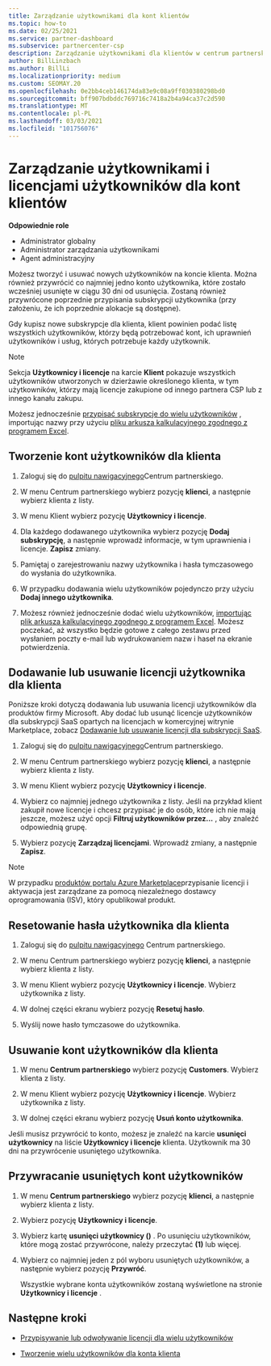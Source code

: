 ```yaml
---
title: Zarządzanie użytkownikami dla kont klientów
ms.topic: how-to
ms.date: 02/25/2021
ms.service: partner-dashboard
ms.subservice: partnercenter-csp
description: Zarządzanie użytkownikami dla klientów w centrum partnerskim — tworzenie kont użytkowników, Dodawanie lub usuwanie licencji użytkowników, resetowanie haseł oraz usuwanie lub przywracanie kont użytkowników.
author: BillLinzbach
ms.author: BillLi
ms.localizationpriority: medium
ms.custom: SEOMAY.20
ms.openlocfilehash: 0e2bb4ceb146174da83e9c08a9ff030380298bd0
ms.sourcegitcommit: bff907bdbddc769716c7418a2b4a94ca37c2d590
ms.translationtype: MT
ms.contentlocale: pl-PL
ms.lasthandoff: 03/03/2021
ms.locfileid: "101756076"
---
```

# <a name="manage-users-and-user-licenses-for-customer-accounts"></a>Zarządzanie użytkownikami i licencjami użytkowników dla kont klientów 

**Odpowiednie role**

- Administrator globalny
- Administrator zarządzania użytkownikami
- Agent administracyjny


Możesz tworzyć i usuwać nowych użytkowników na koncie klienta. Można również przywrócić co najmniej jedno konto użytkownika, które zostało wcześniej usunięte w ciągu 30 dni od usunięcia. Zostaną również przywrócone poprzednie przypisania subskrypcji użytkownika (przy założeniu, że ich poprzednie alokacje są dostępne).

Gdy kupisz nowe subskrypcje dla klienta, klient powinien podać listę wszystkich użytkowników, którzy będą potrzebować kont, ich uprawnień użytkowników i usług, których potrzebuje każdy użytkownik.  

>[!NOTE]
>Sekcja **Użytkownicy i licencje** na karcie **Klient** pokazuje wszystkich użytkowników utworzonych w dzierżawie określonego klienta, w tym użytkowników, którzy mają licencje zakupione od innego partnera CSP lub z innego kanału zakupu.

Możesz jednocześnie [przypisać subskrypcje do wielu użytkowników](bulk-license-provisioning-for-multiple-users.md) , importując nazwy przy użyciu [pliku arkusza kalkulacyjnego zgodnego z programem Excel](adding-multiple-users-to-a-customer-account.md).

<a href="" id="createuseraccounts"></a>

## <a name="create-user-accounts-for-a-customer"></a>Tworzenie kont użytkowników dla klienta

1. Zaloguj się do [pulpitu nawigacyjnego](https://partner.microsoft.com/dashboard)Centrum partnerskiego.

2. W menu Centrum partnerskiego wybierz pozycję **klienci**, a następnie wybierz klienta z listy.

3. W menu Klient wybierz pozycję **Użytkownicy i licencje**.

4. Dla każdego dodawanego użytkownika wybierz pozycję **Dodaj subskrypcję**, a następnie wprowadź informacje, w tym uprawnienia i licencje. **Zapisz** zmiany.

5. Pamiętaj o zarejestrowaniu nazwy użytkownika i hasła tymczasowego do wysłania do użytkownika.

6. W przypadku dodawania wielu użytkowników pojedynczo przy użyciu **Dodaj innego użytkownika**.

7. Możesz również jednocześnie dodać wielu użytkowników, [importując plik arkusza kalkulacyjnego zgodnego z programem Excel](adding-multiple-users-to-a-customer-account.md). Możesz poczekać, aż wszystko będzie gotowe z całego zestawu przed wysłaniem poczty e-mail lub wydrukowaniem nazw i haseł na ekranie potwierdzenia.

<a href="" id="userlicensing"></a>

## <a name="add-or-remove-user-licenses-for-a-customer"></a>Dodawanie lub usuwanie licencji użytkownika dla klienta

Poniższe kroki dotyczą dodawania lub usuwania licencji użytkowników dla produktów firmy Microsoft. Aby dodać lub usunąć licencje użytkowników dla subskrypcji SaaS opartych na licencjach w komercyjnej witrynie Marketplace, zobacz [Dodawanie lub usuwanie licencji dla subskrypcji SaaS](csp-commercial-marketplace-manage.md#add-or-remove-licenses-for-a-saas-subscription).

1. Zaloguj się do [pulpitu nawigacyjnego](https://partner.microsoft.com/dashboard)Centrum partnerskiego.

2. W menu Centrum partnerskiego wybierz pozycję **klienci**, a następnie wybierz klienta z listy.

3. W menu Klient wybierz pozycję **Użytkownicy i licencje**.

4. Wybierz co najmniej jednego użytkownika z listy. Jeśli na przykład klient zakupił nowe licencje i chcesz przypisać je do osób, które ich nie mają jeszcze, możesz użyć opcji **Filtruj użytkowników przez...** , aby znaleźć odpowiednią grupę.

5. Wybierz pozycję **Zarządzaj licencjami**. Wprowadź zmiany, a następnie **Zapisz**.

> [!NOTE]
> W przypadku [produktów portalu Azure Marketplace](csp-commercial-marketplace-manage.md#assign-licenses-and-activate-a-subscription-on-behalf-of-a-customer)przypisanie licencji i aktywacja jest zarządzane za pomocą niezależnego dostawcy oprogramowania (ISV), który opublikował produkt.

<a href="" id="resetpassword"></a>

## <a name="reset-a-users-password-for-a-customer"></a>Resetowanie hasła użytkownika dla klienta

1. Zaloguj się do [pulpitu nawigacyjnego](https://partner.microsoft.com/dashboard) Centrum partnerskiego.

2. W menu Centrum partnerskiego wybierz pozycję **klienci**, a następnie wybierz klienta z listy.

3. W menu Klient wybierz pozycję **Użytkownicy i licencje**. Wybierz użytkownika z listy.

4. W dolnej części ekranu wybierz pozycję **Resetuj hasło**. 

5. Wyślij nowe hasło tymczasowe do użytkownika.

<a href="" id="deleteuseraccounts"></a>

## <a name="delete-user-accounts-for-a-customer"></a>Usuwanie kont użytkowników dla klienta

1. W menu **Centrum partnerskiego** wybierz pozycję **Customers**. Wybierz klienta z listy.

2. W menu Klient wybierz pozycję **Użytkownicy i licencje**. Wybierz użytkownika z listy.

3. W dolnej części ekranu wybierz pozycję **Usuń konto użytkownika**.

Jeśli musisz przywrócić to konto, możesz je znaleźć na karcie **usunięci użytkownicy** na liście **Użytkownicy i licencje** klienta. Użytkownik ma 30 dni na przywrócenie usuniętego użytkownika.

<a href="" id="restoreuseraccounts"></a>

## <a name="restore-deleted-user-accounts"></a>Przywracanie usuniętych kont użytkowników

1. W menu **Centrum partnerskiego** wybierz pozycję **klienci**, a następnie wybierz klienta z listy.

2. Wybierz pozycję **Użytkownicy i licencje**.

3. Wybierz kartę **usunięci użytkownicy ()** . Po usunięciu użytkowników, które mogą zostać przywrócone, należy przeczytać **(1)** lub więcej.

4. Wybierz co najmniej jeden z pól wyboru usuniętych użytkowników, a następnie wybierz pozycję **Przywróć**.

    Wszystkie wybrane konta użytkowników zostaną wyświetlone na stronie **Użytkownicy i licencje** .

## <a name="next-steps"></a>Następne kroki

- [Przypisywanie lub odwoływanie licencji dla wielu użytkowników](bulk-license-provisioning-for-multiple-users.md)

- [Tworzenie wielu użytkowników dla konta klienta](adding-multiple-users-to-a-customer-account.md)
